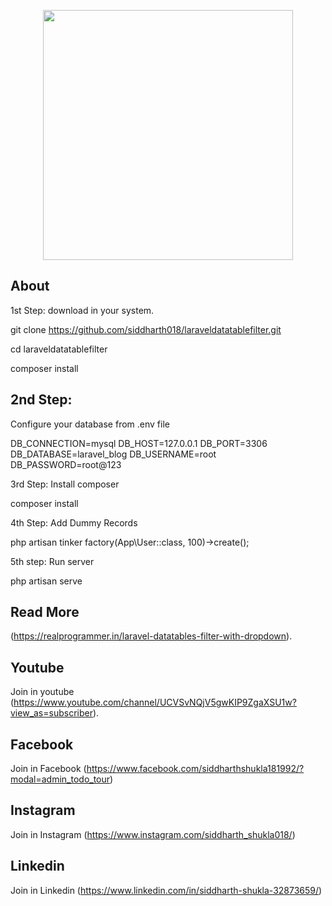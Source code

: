 <p align="center"><img src="https://res.cloudinary.com/dtfbvvkyp/image/upload/v1566331377/laravel-logolockup-cmyk-red.svg" width="400"></p>

</p>

## About
1st Step: download in your system.

git clone https://github.com/siddharth018/laraveldatatablefilter.git

cd laraveldatatablefilter

composer install

<h2>2nd Step: </h2> Configure your database from .env file

DB_CONNECTION=mysql
DB_HOST=127.0.0.1
DB_PORT=3306
DB_DATABASE=laravel_blog
DB_USERNAME=root
DB_PASSWORD=root@123

3rd Step: Install composer

composer install

4th Step: Add Dummy Records

php artisan tinker
factory(App\User::class, 100)->create();

5th step: Run server

php artisan serve

## Read More
(https://realprogrammer.in/laravel-datatables-filter-with-dropdown).

## Youtube
Join in youtube
(https://www.youtube.com/channel/UCVSvNQjV5gwKIP9ZgaXSU1w?view_as=subscriber).

## Facebook
Join in Facebook
(https://www.facebook.com/siddharthshukla181992/?modal=admin_todo_tour)

## Instagram
Join in Instagram
(https://www.instagram.com/siddharth_shukla018/)

## Linkedin
Join in Linkedin
(https://www.linkedin.com/in/siddharth-shukla-32873659/)
